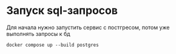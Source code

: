 # Запуск sql-запросов

Для начала нужно запустить сервис с постгресом, потом уже выполнять запросы к бд
```
docker compose up --build postgres
```